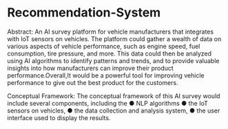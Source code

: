 # Recommendation-System
Abstract: 
An AI survey platform for vehicle manufacturers that integrates with IoT sensors on vehicles. The platform could gather a wealth of data on various aspects of vehicle performance, such as engine speed, fuel consumption, tire pressure, and more. This data could then be analyzed using AI algorithms to identify patterns and trends, and to provide valuable insights into how manufacturers can improve their product performance.Overall,It would be a powerful tool for improving vehicle performance to give out the best product for the customers. 

Conceptual Framework: 
The conceptual framework of this AI survey would include several components, including the 
● NLP algorithms 
● the IoT sensors on vehicles, 
● the data collection and analysis system, 
● the user interface used to display the results. 
